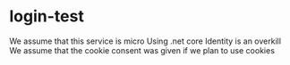 # login-test

We assume that this service is micro
Using .net core Identity is an overkill 
We assume that the cookie consent was given if we plan to use cookies